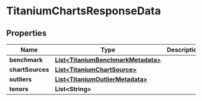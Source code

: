 

# TitaniumChartsResponseData


## Properties

| Name | Type | Description | Notes |
|------------ | ------------- | ------------- | -------------|
|**benchmark** | [**List&lt;TitaniumBenchmarkMetadata&gt;**](TitaniumBenchmarkMetadata.md) |  |  [optional] |
|**chartSources** | [**List&lt;TitaniumChartSource&gt;**](TitaniumChartSource.md) |  |  [optional] |
|**outliers** | [**List&lt;TitaniumOutlierMetadata&gt;**](TitaniumOutlierMetadata.md) |  |  [optional] |
|**tenors** | **List&lt;String&gt;** |  |  [optional] |



